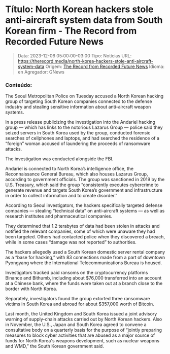 # Título: North Korean hackers stole anti-aircraft system data from South Korean firm - The Record from Recorded Future News

>Data: 2023-12-06 05:00:00-03:00
>Tipo: Notícias
>URL: https://therecord.media/north-korea-hackers-stole-anti-aircraft-system-data
>Origem: [The Record from Recorded Future News](https://therecord.media)
>Idioma: en
>Agregador: GNews

### Conteúdo:

The Seoul Metropolitan Police on Tuesday accused a North Korean hacking group of targeting South Korean companies connected to the defense industry and stealing sensitive information about anti-aircraft weapon systems.

In a press release publicizing the investigation into the Andariel hacking group — which has links to the notorious Lazarus Group — police said they seized servers in South Korea used by the group, conducted forensic searches of cellphones and laptops, and had searched the residence of a “foreign” woman accused of laundering the proceeds of ransomware attacks.

The investigation was conducted alongside the FBI.

Andariel is connected to North Korea’s intelligence office, the Reconnaissance General Bureau, which also houses Lazarus Group, according to government officials. The group was sanctioned in 2019 by the U.S. Treasury, which said the group “consistently executes cybercrime to generate revenue and targets South Korea’s government and infrastructure in order to collect information and to create disorder.”

According to Seoul investigators, the hackers specifically targeted defense companies — stealing “technical data” on anti-aircraft systems — as well as research institutes and pharmaceutical companies.

They determined that 1.2 terabytes of data had been stolen in attacks and notified the relevant companies, some of which were unaware they had been targeted. Others had contacted police when they discovered a breach, while in some cases “damage was not reported” to authorities.

The hackers allegedly used a South Korean domestic server rental company as a “base for hacking,” with 83 connections made from a part of downtown Pyongyang where the International Telecommunications Bureau is housed.

Investigators tracked paid ransoms on the cryptocurrency platforms Binance and Bithumb, including about $76,000 transferred into an account at a Chinese bank, where the funds were taken out at a branch close to the border with North Korea.

Separately, investigators found the group extorted three ransomware victims in South Korea and abroad for about $357,000 worth of Bitcoin.

Last month, the United Kingdom and South Korea issued a joint advisory warning of supply-chain attacks carried out by North Korean hackers. Also in November, the U.S., Japan and South Korea agreed to convene a consultative body on a quarterly basis for the purpose of “jointly preparing measures to block cyber activities that are abused as a major source of funds for North Korea's weapons development, such as nuclear weapons and WMD,” the South Korean government said.
